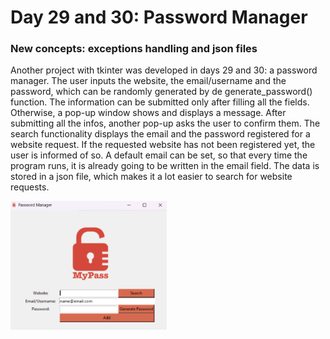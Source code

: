 # Day 29 and 30: Password Manager
### New concepts: exceptions handling and json files 
Another project with tkinter was developed in days 29 and 30: a password manager.
The user inputs the website, the email/username and the password, which can
be randomly generated by de generate_password() function. The information can
be submitted only after filling all the fields. Otherwise, a pop-up window shows
and displays a message. After submitting all the infos, another pop-up asks the 
user to confirm them. The search functionality displays the email and the password
registered for a website request. If the requested website has not been registered yet,
the user is informed of so. A default email can be set, so that every time the program 
runs, it is already going to be written in the email field. The data is stored in a json 
file, which makes it a lot easier to search for website requests.

<img src="pwrd_manager.png" alt="image" style="width:250px;"/>